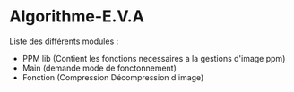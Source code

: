 # Algorithme-E.V.A

Liste des différents modules :
- PPM lib  (Contient les fonctions necessaires a la gestions d'image ppm)
- Main     (demande mode de fonctonnement)
- Fonction (Compression Décompression d'image)
